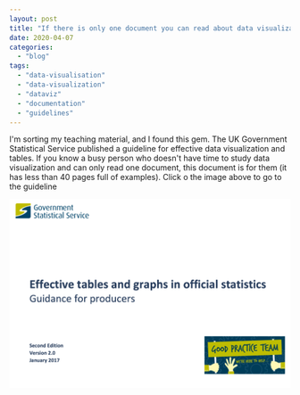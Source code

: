 ```yaml
---
layout: post
title: "If there is only one document you can read about data visualization, this is the one"
date: 2020-04-07
categories: 
  - "blog"
tags: 
  - "data-visualisation"
  - "data-visualization"
  - "dataviz"
  - "documentation"
  - "guidelines"
---
```


I'm sorting my teaching material, and I found this gem. The UK Government Statistical Service published a guideline for effective data visualization and tables. If you know a busy person who doesn't have time to study data visualization and can only read one document, this document is for them (it has less than 40 pages full of examples). Click o the image above to go to the guideline

[![](/assets/images/2020/04/image-2.png?w=1024)](https://gss.civilservice.gov.uk/wp-content/uploads/2017/01/GUIDANCE-document-Effective-charts-and-tables-in-official-statistics-Version-2.0-Jan2017.pdf)
